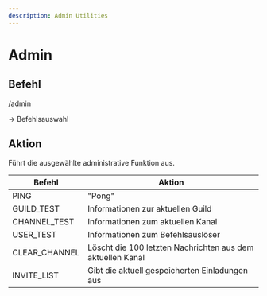 ```yaml
---
description: Admin Utilities
---
```


# Admin

## Befehl

/admin

\-> Befehlsauswahl

## Aktion

Führt die ausgewählte administrative Funktion aus.

| Befehl         | Aktion                                                     |
| -------------- | ---------------------------------------------------------- |
| PING           | "Pong"                                                     |
| GUILD\_TEST    | Informationen zur aktuellen Guild                          |
| CHANNEL\_TEST  | Informationen zum aktuellen Kanal                          |
| USER\_TEST     | Informationen zum Befehlsauslöser                          |
| CLEAR\_CHANNEL | Löscht die 100 letzten Nachrichten aus dem aktuellen Kanal |
| INVITE\_LIST   | Gibt die aktuell gespeicherten Einladungen aus             |

